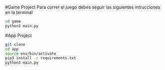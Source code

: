 #Game Project
Para correr el juego debes seguir las siguientes intrucciones en la terminal
```sh
cd game
python3 main.py
```

#App Project
```sh
git clone
cd app
source env/bin/activate
pip3 install -r requirements.txt
python3 main.py
```
